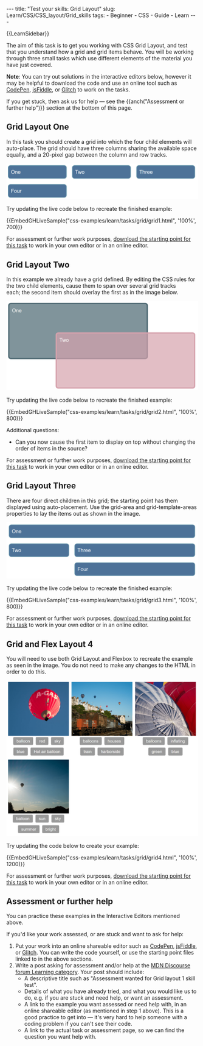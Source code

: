 --- title: "Test your skills: Grid Layout" slug: Learn/CSS/CSS\_layout/Grid\_skills tags: - Beginner - CSS - Guide - Learn ---

{{LearnSidebar}}

The aim of this task is to get you working with CSS Grid Layout, and test that you understand how a grid and grid items behave. You will be working through three small tasks which use different elements of the material you have just covered.

**Note**: You can try out solutions in the interactive editors below, however it may be helpful to download the code and use an online tool such as [CodePen](https://codepen.io/), [jsFiddle](https://jsfiddle.net/), or [Glitch](https://glitch.com/) to work on the tasks.  
  
If you get stuck, then ask us for help — see the {{anch("Assessment or further help")}} section at the bottom of this page.

Grid Layout One
---------------

In this task you should create a grid into which the four child elements will auto-place. The grid should have three columns sharing the available space equally, and a 20-pixel gap between the column and row tracks.

![A three column grid with four items placed into it.](grid-task1.png)

Try updating the live code below to recreate the finished example:

{{EmbedGHLiveSample("css-examples/learn/tasks/grid/grid1.html", '100%', 700)}}

For assessment or further work purposes, [download the starting point for this task](https://github.com/mdn/css-examples/blob/master/learn/tasks/grid/grid1-download.html) to work in your own editor or in an online editor.

Grid Layout Two
---------------

In this example we already have a grid defined. By editing the CSS rules for the two child elements, cause them to span over several grid tracks each; the second item should overlay the first as in the image below.

![A box with two items inside one overlaying the other.](grid-task2.png)

Try updating the live code below to recreate the finished example:

{{EmbedGHLiveSample("css-examples/learn/tasks/grid/grid2.html", '100%', 800)}}

Additional questions:

-   Can you now cause the first item to display on top without changing the order of items in the source?

For assessment or further work purposes, [download the starting point for this task](https://github.com/mdn/css-examples/blob/master/learn/tasks/grid/grid2-download.html) to work in your own editor or in an online editor.

Grid Layout Three
-----------------

There are four direct children in this grid; the starting point has them displayed using auto-placement. Use the grid-area and grid-template-areas properties to lay the items out as shown in the image.

![Four items displayed in a grid.](grid-task3.png)

Try updating the live code below to recreate the finished example:

{{EmbedGHLiveSample("css-examples/learn/tasks/grid/grid3.html", '100%', 800)}}

For assessment or further work purposes, [download the starting point for this task](https://github.com/mdn/css-examples/blob/master/learn/tasks/grid/grid3-download.html) to work in your own editor or in an online editor.

Grid and Flex Layout 4
----------------------

You will need to use both Grid Layout and Flexbox to recreate the example as seen in the image. You do not need to make any changes to the HTML in order to do this.

![Two rows of cards, each with an image and a set of tags.](grid-task4.png)

Try updating the code below to create your example: 

{{EmbedGHLiveSample("css-examples/learn/tasks/grid/grid4.html", '100%', 1200)}}

For assessment or further work purposes, [download the starting point for this task](https://github.com/mdn/css-examples/blob/master/learn/tasks/grid/grid4-download.html) to work in your own editor or in an online editor.

Assessment or further help
--------------------------

You can practice these examples in the Interactive Editors mentioned above.

If you'd like your work assessed, or are stuck and want to ask for help:

1.  Put your work into an online shareable editor such as [CodePen](https://codepen.io/), [jsFiddle](https://jsfiddle.net/), or [Glitch](https://glitch.com/). You can write the code yourself, or use the starting point files linked to in the above sections.
2.  Write a post asking for assessment and/or help at the <a href="https://discourse.mozilla.org/c/mdn/learn" class="external external-icon">MDN Discourse forum Learning category</a>. Your post should include:
    -   A descriptive title such as "Assessment wanted for Grid layout 1 skill test".
    -   Details of what you have already tried, and what you would like us to do, e.g. if you are stuck and need help, or want an assessment.
    -   A link to the example you want assessed or need help with, in an online shareable editor (as mentioned in step 1 above). This is a good practice to get into — it's very hard to help someone with a coding problem if you can't see their code.
    -   A link to the actual task or assessment page, so we can find the question you want help with.
